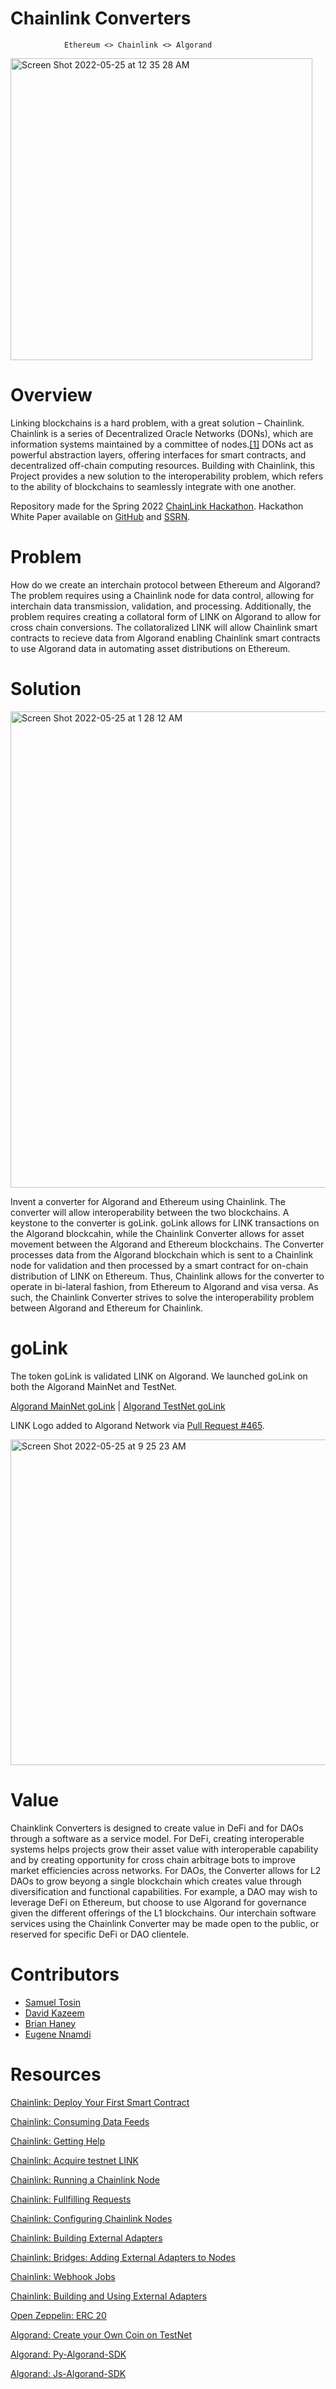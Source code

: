 # Chainlink Converters

                Ethereum <> Chainlink <> Algorand

<img width="483" alt="Screen Shot 2022-05-25 at 12 35 28 AM" src="https://user-images.githubusercontent.com/43055154/170207096-05d6684e-9c8f-4fe5-a013-840b060d3d0c.png">

# Overview

Linking blockchains is a hard problem, with a great solution – Chainlink. Chainlink is a series of Decentralized Oracle Networks (DONs), which are information systems maintained by a committee of nodes.[[1]](https://chain.link/whitepaper)  DONs act as powerful abstraction layers, offering interfaces for smart contracts, and decentralized off-chain computing resources.  Building with Chainlink, this Project provides a new solution to the interoperability problem, which refers to the ability of blockchains to seamlessly integrate with one another.

Repository made for the Spring 2022 [ChainLink Hackathon](https://chain.link/hackathon).
Hackathon White Paper available on [GitHub](https://github.com/Bhaney44/ChainLinkHackathonSpring2022) and [SSRN](https://papers.ssrn.com/sol3/papers.cfm?abstract_id=4116942).

# Problem
How do we create an interchain protocol between Ethereum and Algorand? The problem requires using a Chainlink node for data control, allowing for interchain data transmission, validation, and processing. Additionally, the problem requires creating a collatoral form of LINK on Algorand to allow for cross chain conversions. The collatoralized LINK will allow Chainlink smart contracts to recieve data from Algorand enabling Chainlink smart contracts to use Algorand data in automating asset distributions on Ethereum.

# Solution
<img width="762" alt="Screen Shot 2022-05-25 at 1 28 12 AM" src="https://user-images.githubusercontent.com/43055154/170217565-e2babe0f-6404-4c54-87d7-f5464e1c0f08.png">

Invent a converter for Algorand and Ethereum using Chainlink. The converter will allow interoperability between the two blockchains. A keystone to the converter is goLink. goLink allows for LINK transactions on the Algorand blockcahin, while the Chainlink Converter allows for asset movement between the Algorand and Ethereum blockchains. The Converter processes data from the Algorand blockchain which is sent to a Chainlink node for validation and then processed by a smart contract for on-chain distribution of LINK on Ethereum. Thus, Chainlink allows for the converter to operate in bi-lateral fashion, from Ethereum to Algorand and visa versa. As such, the Chainlink Converter strives to solve the interoperability problem between Algorand and Ethereum for Chainlink. 

# goLink

The token goLink is validated LINK on Algorand. We launched goLink on both the Algorand MainNet and TestNet.

[Algorand MainNet goLink](https://algoexplorer.io/asset/743260106) | [Algorand TestNet goLink](https://testnet.algoexplorer.io/asset/89483596)

LINK Logo added to Algorand Network via [Pull Request #465](https://github.com/tinymanorg/asa-list/pull/465).

<img width="521" alt="Screen Shot 2022-05-25 at 9 25 23 AM" src="https://user-images.githubusercontent.com/43055154/170313104-31a6f15e-0cee-4279-bc55-c68b63ebd9b6.png">

# Value

Chainklink Converters is designed to create value in DeFi and for DAOs through a software as a service model. For DeFi, creating interoperable systems helps projects grow their asset value with interoperable capability and by creating opportunity for cross chain arbitrage bots to improve market efficiencies across networks. For DAOs, the Converter allows for L2 DAOs to grow beyong a single blockchain which creates value through diversification and functional capabilities. For example, a DAO may wish to leverage DeFi on Ethereum, but choose to use Algorand for governance given the different offerings of the L1 blockchains. Our interchain software services using the Chainlink Converter may be made open to the public, or reserved for specific DeFi or DAO clientele. 

# Contributors
- [Samuel Tosin](https://github.com/samuellyworld)
- [David Kazeem](https://github.com/davonjagah)
- [Brian Haney](https://github.com/bhaney44)
- [Eugene Nnamdi](https://github.com/eugenennamdi)

# Resources
[Chainlink: Deploy Your First Smart Contract](https://docs.chain.link/docs/deploy-your-first-contract/)

[Chainlink: Consuming Data Feeds](https://docs.chain.link/docs/consuming-data-feeds/)

[Chainlink: Getting Help](https://docs.chain.link/docs/getting-help/)

[Chainlink: Acquire testnet LINK](https://docs.chain.link/docs/acquire-link/)

[Chainlink: Running a Chainlink Node](https://docs.chain.link/docs/running-a-chainlink-node/)

[Chainlink: Fullfilling Requests](https://docs.chain.link/docs/fulfilling-requests/)

[Chainlink: Configuring Chainlink Nodes](https://docs.chain.link/docs/configuration-variables/)

[Chainlink: Building External Adapters](https://docs.chain.link/docs/developers/)

[Chainlink: Bridges: Adding External Adapters to Nodes](https://docs.chain.link/docs/node-operators/)

[Chainlink: Webhook Jobs](https://docs.chain.link/docs/jobs/types/webhook/)

[Chainlink: Building and Using External Adapters](https://blog.chain.link/build-and-use-external-adapters/)

[Open Zeppelin: ERC 20](https://docs.openzeppelin.com/contracts/4.x/erc20)

[Algorand: Create your Own Coin on TestNet](https://developer.algorand.org/tutorials/create-laylacoin/)

[Algorand: Py-Algorand-SDK](https://github.com/algorand/py-algorand-sdk)

[Algorand: Js-Algorand-SDK](https://github.com/algorand/js-algorand-sdk)

